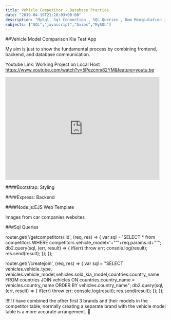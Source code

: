 ```yaml
---
title: Vehicle Competitor - Database Practice 
date: "2019-04-19T21:28:03+00:00"
description: "MySql, Sql Connection , SQL Queries , Dom Manipulation , Axios , Get, Post , Dynamic Element Creates..."
subjects: ["SQL","javascript","Axios","MySQL"]
---
```



##Vehicle Model Comparison 
Kia Test App

My aim is just to show the fundamental process by combining frontend, backend, and database communication.

Youtube Link: Working Project on Local Host https://www.youtube.com/watch?v=5Pezcnm82YM&feature=youtu.be

 <iframe width="480" height="320" src="https://www.youtube.com/embed/5Pezcnm82YM" title="YouTube video player" frameborder="0" allow="accelerometer; autoplay; clipboard-write; encrypted-media; gyroscope; picture-in-picture" allowfullscreen></iframe>

####Bootstrap: Styling 

####Express: Backend

####Node.js:EJS Web Template

Images from car companies websites

###Sql Queries

router.get('/getcompetitors/:id', (req, res) => { var sql = 'SELECT * from competitors WHERE competitors.vehicle_model='+"'"+req.params.id+"'"; db2.query(sql, (err, result) => { if(err) throw err; console.log(result); res.send(result); }); });

router.get('/createjoin', (req, res) => { var sql = "SELECT vehicles.vehicle_type, vehicles.vehicle_model,vehicles.sold_kia_model,countries.country_name FROM countries JOIN vehicles ON countries.country_name = vehicles.country_name ORDER BY vehicles.country_name"; db2.query(sql, (err, result) => { if(err) throw err; console.log(result); res.send(result); }); });

!!!!! I have combined the other first 3 brands and their models in the competitor table, normally creating a separate brand with the vehicle model table is a more accurate arrangement.
 💪





